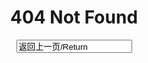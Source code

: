 # <center>404 Not Found</center>
<center><p><a href="javascript:history.go(-1)"><input type="utton" value="返回上一页/Return"></a></p></center>